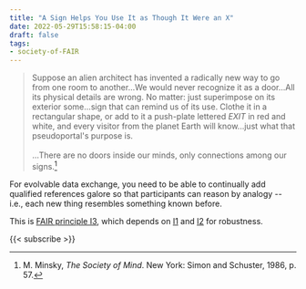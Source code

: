 ```yaml
---
title: "A Sign Helps You Use It as Though It Were an X"
date: 2022-05-29T15:58:15-04:00
draft: false
tags:
- society-of-FAIR
---
```


> Suppose an alien architect has invented a radically new way to go from one room to another...We would never recognize it as a door...All its physical details are wrong. No matter: just superimpose on its exterior some...sign that can remind us of its use. Clothe it in a rectangular shape, or add to it a push-plate lettered *EXIT* in red and white, and every visitor from the planet Earth will know...just what that pseudoportal's purpose is.
> <br><br>
> ...There are no doors inside our minds, only connections among our signs.[^som]

For evolvable data exchange, you need to be able to continually add qualified references galore so that participants can reason by analogy -- i.e., each new thing resembles something known before.

This is [FAIR principle I3](https://w3id.org/fair/principles/terms/I3), which depends on [I1](https://w3id.org/fair/principles/terms/I1) and [I2](https://w3id.org/fair/principles/terms/I2) for robustness.

[^som]: M. Minsky, *The Society of Mind*. New York: Simon and Schuster, 1986, p. 57.

{{< subscribe >}}